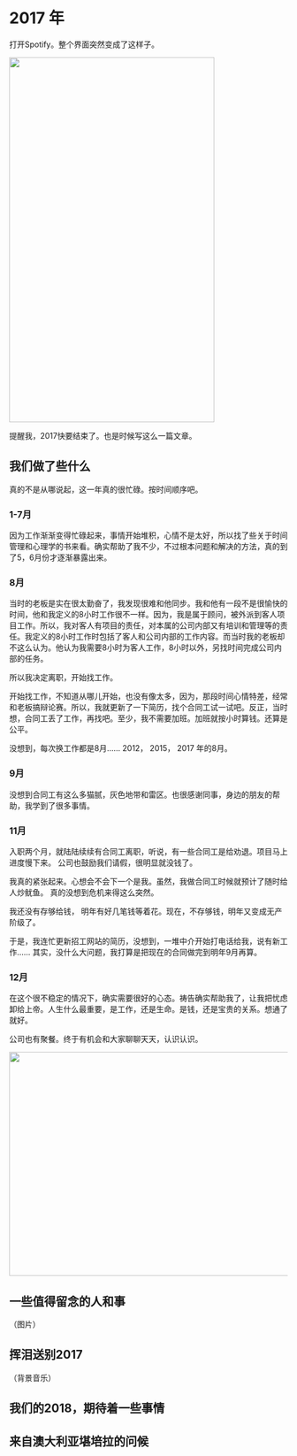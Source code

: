 # 2017 年

打开Spotify。整个界面突然变成了这样子。

<img src="https://ahfppw.bn1304.livefilestore.com/y4mQlHKUZoq3R60emqpegl2OqVia5attm0nOW--YQhG1k0M4rGqvq2TcaoPv2Mwl_vJlnyui6YRBuxZcC4FtnVc2Kb-XqcmmyUwiGX4EHi6KKEfFKs4UaRG37m5bDk8cPqCI1EEHLPFR12XejqqEEoQwFuBfZnJrn7mI7WOPL7_Tyui9U9SDG-GznWp6AuFRkNmX5u27JSRDk3p3pMrOUIyTw?width=371&height=660&cropmode=none" width="371" height="660" />

提醒我，2017快要结束了。也是时候写这么一篇文章。

##  我们做了些什么

真的不是从哪说起，这一年真的很忙碌。按时间顺序吧。

### 1-7月

因为工作渐渐变得忙碌起来，事情开始堆积，心情不是太好，所以找了些关于时间管理和心理学的书来看。确实帮助了我不少，不过根本问题和解决的方法，真的到了5，6月份才逐渐暴露出来。 

### 8月 
当时的老板是实在很太勤奋了，我发现很难和他同步。我和他有一段不是很愉快的时间，他和我定义的8小时工作很不一样。因为，我是属于顾问，被外派到客人项目工作。所以，我对客人有项目的责任，对本属的公司内部又有培训和管理等的责任。我定义的8小时工作时包括了客人和公司内部的工作内容。而当时我的老板却不这么认为。他认为我需要8小时为客人工作，8小时以外，另找时间完成公司内部的任务。

所以我决定离职，开始找工作。

开始找工作，不知道从哪儿开始，也没有像太多，因为，那段时间心情特差，经常和老板搞辩论赛。所以，我就更新了一下简历，找个合同工试一试吧。反正，当时想，合同工丢了工作，再找吧。至少，我不需要加班。加班就按小时算钱。还算是公平。

没想到，每次换工作都是8月…… 2012， 2015， 2017 年的8月。

### 9月
没想到合同工有这么多猫腻，灰色地带和雷区。也很感谢同事，身边的朋友的帮助，我学到了很多事情。

### 11月
入职两个月，就陆陆续续有合同工离职，听说，有一些合同工是给劝退。项目马上进度慢下来。
公司也鼓励我们请假，很明显就没钱了。 

我真的紧张起来。心想会不会下一个是我。虽然，我做合同工时候就预计了随时给人炒鱿鱼。 真的没想到危机来得这么突然。

我还没有存够给钱， 明年有好几笔钱等着花。现在，不存够钱，明年又变成无产阶级了。


于是，我连忙更新招工网站的简历，没想到，一堆中介开始打电话给我，说有新工作…… 其实，没什么大问题，我打算是把现在的合同做完到明年9月再算。

### 12月

在这个很不稳定的情况下，确实需要很好的心态。祷告确实帮助我了，让我把忧虑卸给上帝。人生什么最重要，是工作，还是生命。是钱，还是宝贵的关系。想通了就好。

公司也有聚餐。终于有机会和大家聊聊天天，认识认识。

<img src="https://ahfupw.bn1304.livefilestore.com/y4mBXYq6ziqAvrpez38rr4FAlTGfRUiZ9cXjLGQuuNq6wmewOlQuID1ckVYT_dIgBsDN0YQIIeWVIm5s4b7Im7B9f0uUptf7ryUJJLaRo9xkmwtFv4noM068BM4USoozRAdpRZX7RR2wChjbw8_PkpTuLLVZEI-KW6Rppdqn4GFrAS6c83_rlmlqz9-PxAnm_c0nQSbMDaUYdKXbhuV4_eF-A?width=1024&height=405&cropmode=none" width="1024" height="405" />


## 一些值得留念的人和事 
（图片）

## 挥泪送别2017 
（背景音乐）

## 我们的2018，期待着一些事情


## 来自澳大利亚堪培拉的问候

